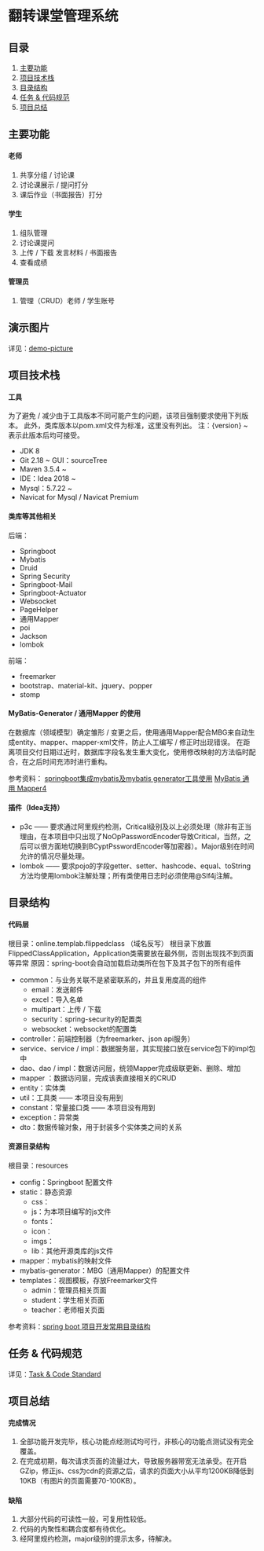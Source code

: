 # 翻转课堂管理系统

## 目录
1. [主要功能](#main-function)
2. [项目技术栈](#project-tech-stack)
3. [目录结构](#directory-structure)
4. [任务 & 代码规范](#task-and-code-standard)
5. [项目总结](#project-summary)


## 主要功能 <div id = "main-function" />

#### 老师

1. 共享分组 / 讨论课
2. 讨论课展示 / 提问打分
3. 课后作业（书面报告）打分

#### 学生

1. 组队管理
2. 讨论课提问
3. 上传 / 下载  发言材料 / 书面报告
4. 查看成绩

#### 管理员

1. 管理（CRUD）老师 / 学生账号

## 演示图片
详见：[demo-picture]()

## 项目技术栈 <div id = "project-tech-stack" />

#### 工具

为了避免 / 减少由于工具版本不同可能产生的问题，该项目强制要求使用下列版本。
此外，类库版本以pom.xml文件为标准，这里没有列出。
注：{version} ~ 表示此版本后均可接受。

+ JDK 8
+ Git 2.18 ~    GUI：sourceTree
+ Maven 3.5.4 ~
+ IDE：Idea 2018 ~
+ Mysql：5.7.22 ~
+ Navicat for Mysql / Navicat Premium

#### 类库等其他相关

后端：
+ Springboot 
+ Mybatis
+ Druid
+ Spring Security
+ Springboot-Mail
+ Springboot-Actuator
+ Websocket
+ PageHelper
+ 通用Mapper
+ poi
+ Jackson
+ lombok



前端：

+ freemarker
+ bootstrap、material-kit、jquery、popper
+ stomp

#### MyBatis-Generator / 通用Mapper 的使用

在数据库（领域模型）确定雏形 / 变更之后，使用通用Mapper配合MBG来自动生成entity、mapper、mapper-xml文件，防止人工编写 / 修正时出现错误。
在距离项目交付日期过近时，数据库字段名发生重大变化，使用修改映射的方法临时配合，在之后时间充沛时进行重构。

参考资料：
[springboot集成mybatis及mybatis generator工具使用](https://blog.csdn.net/travellersy/article/details/78620247)
[MyBatis 通用 Mapper4](https://github.com/abel533/Mapper/wiki)

#### 插件（Idea支持）

+ p3c —— 要求通过阿里规约检测，Critical级别及以上必须处理（除非有正当理由，在本项目中只出现了NoOpPasswordEncoder导致Critical，当然，之后可以很方面地切换到BCyptPsswordEncoder等加密器）。Major级别在时间允许的情况尽量处理。
+ lombok —— 要求pojo的字段getter、setter、hashcode、equal、toString方法均使用lombok注解处理；所有类使用日志时必须使用@Slf4j注解。

## 目录结构 <div id = "directory-structure" />

#### 代码层

根目录：online.templab.flippedclass （域名反写）
根目录下放置FlippedClassApplication，Application类需要放在最外侧，否则出现找不到页面等异常
原因：spring-boot会自动加载启动类所在包下及其子包下的所有组件

+ common：与业务关联不是紧密联系的，并且复用度高的组件
  + email：发送邮件
  + excel：导入名单
  + multipart：上传 / 下载
  + security：spring-security的配置类
  + websocket：websocket的配置类
+ controller：前端控制器（为freemarker、json api服务）
+ service、service / impl：数据服务层，其实现接口放在service包下的impl包中
+ dao、dao / impl：数据访问层，统领Mapper完成级联更新、删除、增加
+ mapper ：数据访问层，完成该表直接相关的CRUD
+ entity：实体类
+ util：工具类 —— 本项目没有用到
+ constant：常量接口类 —— 本项目没有用到
+ exception：异常类
+ dto：数据传输对象，用于封装多个实体类之间的关系

  
#### 资源目录结构
根目录：resources

+ config：Springboot 配置文件
+ static：静态资源
   + css：
   + js：为本项目编写的js文件
   + fonts：
   + icon：
   + imgs：
   + lib：其他开源类库的js文件
+ mapper：mybatis的映射文件
+ mybatis-generator：MBG（通用Mapper）的配置文件
+ templates：视图模板，存放Freemarker文件
   + admin：管理员相关页面
   + student：学生相关页面
   + teacher：老师相关页面


参考资料：[spring boot 项目开发常用目录结构](https://blog.csdn.net/Auntvt/article/details/80381756)

## 任务 & 代码规范 <div id = "task-and-code-standard" />
详见：[Task & Code Standard]()

## 项目总结 <div id = "project-summary" />

#### 完成情况
1. 全部功能开发完毕，核心功能点经测试均可行，非核心的功能点测试没有完全覆盖。
2. 在完成初期，每次请求页面的流量过大，导致服务器带宽无法承受。在开启GZip，修正js、css为cdn的资源之后，请求的页面大小从平均1200KB降低到10KB（有图片的页面需要70-100KB）。

#### 缺陷
1. 大部分代码的可读性一般，可复用性较低。
2. 代码的内聚性和耦合度都有待优化。
3. 经阿里规约检测，major级别的提示太多，待解决。
